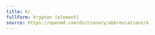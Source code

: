 ```yaml
---
title: Kr
fullForm: krypton [element]
source: https://openmd.com/dictionary/abbreviations/k
---
```

